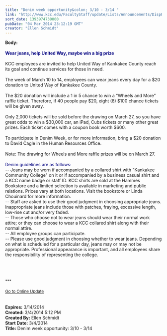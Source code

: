 ```yaml
---
title: "Denim week opportunity&colon; 3/10 - 3/14 "
link: "http://www.kcc.edu/FacultyStaff/update/Lists/Announcements/DispForm.aspx?ID=1433"
sort_date: 1393974739000
pubDate: "04 Mar 2014 23:12:19 GMT"
creator: "Ellen Schmidt"
---
```


<div><b>Body:</b> <div class="ExternalClass2D0556AF4E1C46B6B531FF17F104DBA5"><div> </div>
<div><strong><font color="#000080">Wear jeans, help United Way, maybe win a big prize</font></strong></div>
<div><strong><font color="#000080"><br /></font></strong>KCC employees are invited to help United Way of Kankakee County reach its goal and continue services for those in need. </div>
<div> </div>
<div>The week of March 10 to 14, employees can wear jeans every day for a $20 donation to United Way of Kankakee County. </div>
<div><br />The $20 donation will include a 1 in 5 chance to win a “Wheels and More” raffle ticket. Therefore, if 40 people pay $20, eight (8) $100 chance tickets will be given away.</div>
<div><br />Only 2,000 tickets will be sold before the drawing on March 27, so you have great odds to win a $30,000 car, an iPad, Cubs tickets or many other great prizes. Each ticket comes with a coupon book worth $600.</div>
<div> </div>
<div>To participate in Denim Week, or for more information, bring a $20 donation to David Cagle in the Human Resources Office.</div>
<div><br />Note: The drawing for Wheels and More raffle prizes will be on March 27.  </div>
<div><br /><font color="#000080">Denim guidelines are as follows:</font><br />-- Jeans may be worn if accompanied by a collared shirt with &quot;Kankakee Community College&quot; on it or if accompanied by a business casual shirt and a KCC name badge or staff ID. KCC shirts are sold at the Hammes Bookstore and a limited selection is available in marketing and public relations. Prices vary at both locations. Visit the bookstore or Linda Chouinard for more information. <br />-- Staff are asked to use their good judgment in choosing appropriate jeans. Inappropriate jeans include those with patches, fraying, excessive length, low-rise cut and/or very faded. <br />-- Those who choose not to wear jeans should wear their normal work attire; or they can choose to wear a KCC collared shirt along with their normal attire. <br />-- All employee groups can participate. <br />-- Please use good judgment in choosing whether to wear jeans. Depending on what is scheduled for a particular day, jeans may or may not be appropriate. Professional appearance is important, and all employees share the responsibility of representing the college. <br /></div>
<div> </div>
<div> </div>
<div> </div>
<div>
<div><br /></div>
<div><font size="2">***</font></div>
<div><font size="2"></font> </div>
<div><font size="2"></font></div>
<div><font size="2"></font></div>
<div><font size="2"></font></div>
<div><font size="2"></font></div>
<div><font size="2"></font></div>
<div><font size="2"></font></div>
<div><font size="2"></font></div>
<div><font size="2"></font></div>
<div><font size="2"></font></div>
<div><font size="2"></font></div>
<div><font size="2"></font></div>
<div><font size="2"></font></div>
<div><font size="2"></font></div>
<div><font size="2"></font></div>
<div><font size="2"></font></div>
<div><font size="2"></font></div>
<div><a href="/FacultyStaff/update/Pages/dailyupdate.aspx"><font size="2">Go to Online Update</font></a></div>
<div></div>
<div></div>
<div></div>
<div> </div>
<div> </div></div></div></div>
<div><b>Expires:</b> 3/14/2014</div>
<div><b>Created:</b> 3/4/2014 5:12 PM</div>
<div><b>Created By:</b> Ellen Schmidt</div>
<div><b>Start Date:</b> 3/4/2014</div>
<div><b>Title:</b> Denim week opportunity: 3/10 - 3/14 </div>
